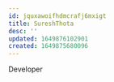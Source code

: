 ```yaml
---
id: jquxawoifhdmcrafj6mxigt
title: SureshThota
desc: ''
updated: 1649876102901
created: 1649875680096
---
```


Developer
